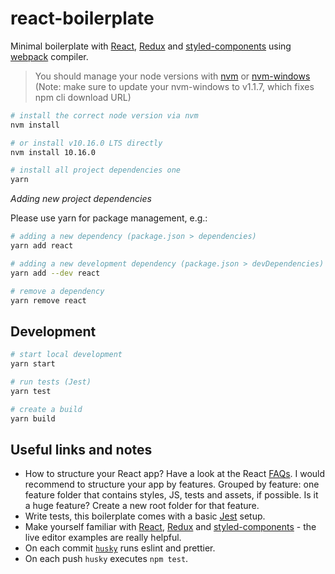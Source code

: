 # react-boilerplate

Minimal boilerplate with [React](https://reactjs.org/), [Redux](https://redux.js.org/) and [styled-components](https://www.styled-components.com/) using [webpack](https://webpack.js.org/) compiler.

> You should manage your node versions with [nvm](https://github.com/creationix/nvm) or [nvm-windows](https://github.com/coreybutler/nvm-windows) (Note: make sure to update your nvm-windows to v1.1.7, which fixes npm cli download URL)

```sh
# install the correct node version via nvm
nvm install

# or install v10.16.0 LTS directly
nvm install 10.16.0

# install all project dependencies one
yarn
```

_Adding new project dependencies_

Please use yarn for package management, e.g.:

```sh
# adding a new dependency (package.json > dependencies)
yarn add react

# adding a new development dependency (package.json > devDependencies)
yarn add --dev react

# remove a dependency
yarn remove react
```

## Development

```sh
# start local development
yarn start

# run tests (Jest)
yarn test

# create a build
yarn build
```

## Useful links and notes

- How to structure your React app? Have a look at the React [FAQs](https://reactjs.org/docs/faq-structure.html). I would recommend to structure your app by features. Grouped by feature: one feature folder that contains styles, JS, tests and assets, if possible. Is it a huge feature? Create a new root folder for that feature.
- Write tests, this boilerplate comes with a basic [Jest](https://jestjs.io/) setup.
- Make yourself familiar with [React](https://reactjs.org/), [Redux](https://redux.js.org/) and [styled-components](https://www.styled-components.com/) - the live editor examples are really helpful.
- On each commit [`husky`](https://github.com/typicode/husky) runs eslint and prettier.
- On each push `husky` executes `npm test`.
